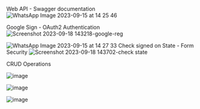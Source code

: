 

Web API - Swagger documentation
![WhatsApp Image 2023-09-15 at 14 25 46](https://github.com/monraybowles/ShoppingList-Razor/assets/20695653/6e265268-d082-4fd5-b957-109c10bbe8f3)

Google Sign - OAuth2 Authentication
![Screenshot 2023-09-18 143218-google-reg](https://github.com/monraybowles/ShoppingList-Razor/assets/20695653/09342faa-5d9f-4774-babd-1dcc4b95121c)

![WhatsApp Image 2023-09-15 at 14 27 33](https://github.com/monraybowles/ShoppingList-Razor/assets/20695653/316936b9-a2b2-4aaa-9f6b-053f458351ac)
Check signed on State - Form Security
![Screenshot 2023-09-18 143702-check state](https://github.com/monraybowles/ShoppingList-Razor/assets/20695653/65f871af-e440-4e05-bcb9-095c250425fe)

CRUD Operations 

![image](https://github.com/monraybowles/ShoppingList-Blazor/assets/20695653/ec0ed06b-8f69-4c50-8b9a-9006bc2fa152)

![image](https://github.com/monraybowles/ShoppingList-Blazor/assets/20695653/03bbfa15-58f5-40fd-9ca0-9e28786c6376)


![image](https://github.com/monraybowles/ShoppingList-Blazor/assets/20695653/41e96a0e-ae66-4d18-8b1a-6660973f3956)
